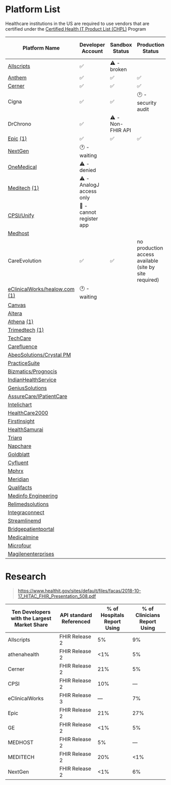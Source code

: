 # Platform List

Healthcare institutions in the US are required to use vendors that are certified under the [Certified Health IT Product List (CHPL)](https://chpl.healthit.gov/#/search) Program 

| Platform Name                                                                                                                                                           | Developer Account              | Sandbox Status           | Production Status                                      | Network Locations Status | 
|-------------------------------------------------------------------------------------------------------------------------------------------------------------------------|--------------------------------|--------------------------|--------------------------------------------------------|--------------------------|
| [Allscripts](https://open.allscripts.com/fhirendpoints)                                                                                                                 | :white_check_mark:             | :warning: - broken       |                                                        |                          |
| [Anthem](https://patient360.anthem.com/P360Member/fhir/endpoints)                                                                                                       | :white_check_mark:             | :white_check_mark:       | :white_check_mark:                                     |                          |
| [Cerner](https://github.com/cerner/ignite-endpoints/blob/main/millennium_patient_r4_endpoints.json)                                                                     | :white_check_mark:             | :white_check_mark:       | :white_check_mark:                                     |                          |
| Cigna                                                                                                                                                                   | :white_check_mark:             | :white_check_mark:       | :clock1: - security audit                              |                          |
| DrChrono                                                                                                                                                                | :white_check_mark:             | :warning: - Non-FHIR API |                                                        |                          |
| [Epic](https://open.epic.com/MyApps/Endpoints) [(1)](https://www.mychart.com/LoginSignup)                                                                               | :white_check_mark:             | :white_check_mark:       | :white_check_mark:                                     |                          |
| [NextGen](https://www.nextgen.com/api/practice-search)                                                                                                                  | :clock1: - waiting             |                          |                                                        |                          |
| [OneMedical](https://apidocs.onemedical.io/fhir/overview/)                                                                                                              | :warning: - denied             |                          |                                                        |                          |
| [Meditech](https://fhir.meditech.com/explorer/endpoints) [(1)](https://home.meditech.com/en/d/restapiresources/pages/apidoc.htm)                                        | :warning: - AnalogJ access only |                          |                                                        |                          |
| [CPSI/Unify](https://unify-developer.chbase.com/?page=FHIRAPI)                                                                                                          | :no_entry_sign: - cannot register app   |                          |                                                        |                          |
| [Medhost](https://api.mhdi10xasayd.com/medhost-developer-composition/v1/fhir-base-urls.json)                                                                            |                                |                          |                                                        |                          | 
| CareEvolution                                                                                                                                                           | :white_check_mark:             | :white_check_mark:                         | no production access available (site by site required) |                          | 
| [eClinicalWorks/healow.com](https://www.eclinicalworks.com/products-services/interoperability/provider-centric-apps/) [(1)](https://fhir.eclinicalworks.com/ecwopendev) | :clock1: - waiting                              | |                                                        |                          |
| [Canvas]()                                                                                                                                                              | | | | |
| [Altera](https://open.allscripts.com/fhirendpoints)                                                                                                                     | | | | |
| [Athena](https://docs.athenahealth.com/api/base-fhir-urls) [(1)](https://mydata.athenahealth.com/home)                                                                  | | | | |
| [Trimedtech](https://www.trimedtech.com/Documentation/FHIRAPI/FHIRAPI.html) [(1)](https://www.trimedtech.com/Documentation/FHIRAPI/V8FHIRAPI.html)                      | | | | |
| [TechCare](https://devportal.techcareehr.com/Serviceurls)                                                                                                               | | | | |
| [Carefluence](https://carefluence.com/carefluence-fhir-endpoints/)                                                                                                      | | | | |
| [AbeoSolutions/Crystal PM](https://www.crystalpm.com/FHIRServiceURLs.csv)                                                                                               | | | | |
| [PracticeSuite](https://academy.practicesuite.com/fhir-server-links/)                                                                                                   | | | | |
| [Bizmatics/Prognocis](https://prognocis.com/fhir/index.html)                                                                                                            | | | | |
| [IndianHealthService](https://www.ihs.gov/cis/)                                                                                                                         | | | | |
| [GeniusSolutions](https://gsehrwebapi.geniussolutions.com/Help/html/ServiceUrl.html)                                                                                    | | | | |
| [AssureCare/IPatientCare](https://ipatientcare.com/onc-acb-certified-2015-edition/)                                                                                     | | | | |
| [Intelichart](https://fhirtest.intelichart.com/Help/BaseUrl)                                                                                                            | | | | |
| [HealthCare2000](https://www.provider.care/FHIR/MDVitaFHIRUrls.csv)                                                                                                     | | | | |
| [FirstInsight](https://www.first-insight.com/maximeyes_fhir_base_url_endpoints/)                                                                                        | | | | |
| [HealthSamurai](https://cmpl.aidbox.app/smart)                                                                                                                          | | | | |
| [Triarq](https://fhir.myqone.com/Endpoints)                                                                                                                             | | | | |
| [Napchare](https://devportal.techcareehr.com/Serviceurls)                                                                                                               | | | | |
| [Goldblatt](https://www.goldblattsystems.com/apis)                                                                                                                      | | | | |
| [Cyfluent](https://app.swaggerhub.com/apis-docs/Cyfluent/ProviderPortalApi/3.3#/FHIR/fhir)                                                                              | | | | |
| [Mphrx](https://www.mphrx.com/fhir-service-base-url-directory/)                                                                                                         | | | | |
| [Meridian](https://api-datamanager.carecloud.com:8081/fhirurl)                                                                                                          | | | | |
| [Qualifacts](https://qualifacts.com/api-documentation/)                                                                                                                 | | | | |
| [Medinfo Engineering](https://docs.webchartnow.com/resources/system-specifications/fhir-application-programming-interface-api/endpoints/)                               | | | | |
| [Relimedsolutions](https://help.relimedsolutions.com/fhir/fhir-service-urls.csv)                                                                                        | | | | |
| [Integraconnect](https://www.integraconnect.com/certifications/)                                                                                                        | | | | |
| [Streamlinemd](https://patientportal.streamlinemd.com/FHIRReg/Practice%20Service%20based%20URL%20List.csv)                                                              | | | | |
| [Bridgepatientportal](https://bridgepatientportal.docs.apiary.io/#/introduction/fhir-bridge-patient-portal/fhir-endpoints)                                              | | | | |
| [Medicalmine](https://www.charmhealth.com/resources/fhir/index.html#api-endpoints)                                                                                      | | | | |
| [Microfour](https://oauth.patientwebportal.com/Fhir/Documentation#serviceBaseUrls)                                                                                      | | | | |
| [Magilenenterprises](https://www.qsmartcare.com/api-documentation.html)                                                                                                 | | | | |

# Research

> https://www.healthit.gov/sites/default/files/facas/2018-10-17_HITAC_FHIR_Presentation_508.pdf

| Ten Developers with the Largest Market Share | API standard Referenced | % of Hospitals Report Using | % of Clinicians Report Using |
| --- |-------------------------| --- | --- |
| Allscripts | FHIR Release 2          | 5% | 9% |
| athenahealth | FHIR Release 2          | <1% | 5% |
| Cerner | FHIR Release 2          | 21% | 5% |
| CPSI | FHIR Release 2          | 10% | — |
| eClinicalWorks | FHIR Release 3          | — | 7% |
| Epic | FHIR Release 2 | 21% | 27% |
| GE | FHIR Release 2 | <1% | 5% |
| MEDHOST | FHIR Release 2 | 5% | — |
| MEDITECH | FHIR Release 2 | 20% | <1% |
| NextGen | FHIR Release 2 | <1% | 6% |

